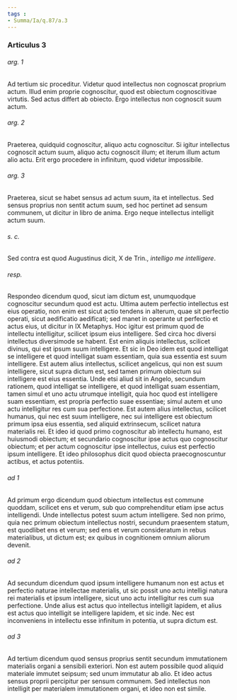 ```yaml
---
tags : 
- Summa/Ia/q.87/a.3
---
```


### Articulus 3

###### arg. 1
Ad tertium sic proceditur. Videtur quod intellectus non cognoscat proprium actum. Illud enim proprie cognoscitur, quod est obiectum cognoscitivae virtutis. Sed actus differt ab obiecto. Ergo intellectus non cognoscit suum actum.

###### arg. 2
Praeterea, quidquid cognoscitur, aliquo actu cognoscitur. Si igitur intellectus cognoscit actum suum, aliquo actu cognoscit illum; et iterum illum actum alio actu. Erit ergo procedere in infinitum, quod videtur impossibile.

###### arg. 3
Praeterea, sicut se habet sensus ad actum suum, ita et intellectus. Sed sensus proprius non sentit actum suum, sed hoc pertinet ad sensum communem, ut dicitur in libro de anima. Ergo neque intellectus intelligit actum suum.

###### s. c.
Sed contra est quod Augustinus dicit, X de Trin., *intelligo me intelligere*.

###### resp.
Respondeo dicendum quod, sicut iam dictum est, unumquodque cognoscitur secundum quod est actu. Ultima autem perfectio intellectus est eius operatio, non enim est sicut actio tendens in alterum, quae sit perfectio operati, sicut aedificatio aedificati; sed manet in operante ut perfectio et actus eius, ut dicitur in IX Metaphys. Hoc igitur est primum quod de intellectu intelligitur, scilicet ipsum eius intelligere. Sed circa hoc diversi intellectus diversimode se habent. Est enim aliquis intellectus, scilicet divinus, qui est ipsum suum intelligere. Et sic in Deo idem est quod intelligat se intelligere et quod intelligat suam essentiam, quia sua essentia est suum intelligere. Est autem alius intellectus, scilicet angelicus, qui non est suum intelligere, sicut supra dictum est, sed tamen primum obiectum sui intelligere est eius essentia. Unde etsi aliud sit in Angelo, secundum rationem, quod intelligat se intelligere, et quod intelligat suam essentiam, tamen simul et uno actu utrumque intelligit, quia hoc quod est intelligere suam essentiam, est propria perfectio suae essentiae; simul autem et uno actu intelligitur res cum sua perfectione. Est autem alius intellectus, scilicet humanus, qui nec est suum intelligere, nec sui intelligere est obiectum primum ipsa eius essentia, sed aliquid extrinsecum, scilicet natura materialis rei. Et ideo id quod primo cognoscitur ab intellectu humano, est huiusmodi obiectum; et secundario cognoscitur ipse actus quo cognoscitur obiectum; et per actum cognoscitur ipse intellectus, cuius est perfectio ipsum intelligere. Et ideo philosophus dicit quod obiecta praecognoscuntur actibus, et actus potentiis.

###### ad 1
Ad primum ergo dicendum quod obiectum intellectus est commune quoddam, scilicet ens et verum, sub quo comprehenditur etiam ipse actus intelligendi. Unde intellectus potest suum actum intelligere. Sed non primo, quia nec primum obiectum intellectus nostri, secundum praesentem statum, est quodlibet ens et verum; sed ens et verum consideratum in rebus materialibus, ut dictum est; ex quibus in cognitionem omnium aliorum devenit.

###### ad 2
Ad secundum dicendum quod ipsum intelligere humanum non est actus et perfectio naturae intellectae materialis, ut sic possit uno actu intelligi natura rei materialis et ipsum intelligere, sicut uno actu intelligitur res cum sua perfectione. Unde alius est actus quo intellectus intelligit lapidem, et alius est actus quo intelligit se intelligere lapidem, et sic inde. Nec est inconveniens in intellectu esse infinitum in potentia, ut supra dictum est.

###### ad 3
Ad tertium dicendum quod sensus proprius sentit secundum immutationem materialis organi a sensibili exteriori. Non est autem possibile quod aliquid materiale immutet seipsum; sed unum immutatur ab alio. Et ideo actus sensus proprii percipitur per sensum communem. Sed intellectus non intelligit per materialem immutationem organi, et ideo non est simile.

